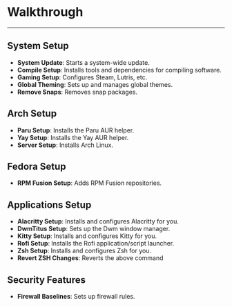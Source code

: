 # Walkthrough
---

## System Setup

- **System Update**: Starts a system-wide update.
- **Compile Setup**: Installs tools and dependencies for compiling software.
- **Gaming Setup**: Configures Steam, Lutris, etc.
- **Global Theming**: Sets up and manages global themes.
- **Remove Snaps**: Removes snap packages.

## Arch Setup

- **Paru Setup**: Installs the Paru AUR helper.
- **Yay Setup**: Installs the Yay AUR helper.
- **Server Setup**: Installs Arch Linux.

## Fedora Setup

- **RPM Fusion Setup**: Adds RPM Fusion repositories.

## Applications Setup

- **Alacritty Setup**: Installs and configures Alacritty for you.
- **DwmTitus Setup**: Sets up the Dwm window manager.
- **Kitty Setup**: Installs and configures Kitty for you.
- **Rofi Setup**: Installs the Rofi application/script launcher.
- **Zsh Setup**: Installs and configures Zsh for you.
- **Revert ZSH Changes**: Reverts the above command
## Security Features

- **Firewall Baselines**: Sets up firewall rules.
